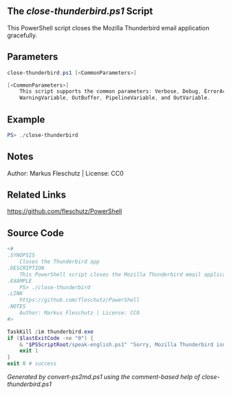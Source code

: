 ## The *close-thunderbird.ps1* Script

This PowerShell script closes the Mozilla Thunderbird email application gracefully.

## Parameters
```powershell
close-thunderbird.ps1 [<CommonParameters>]

[<CommonParameters>]
    This script supports the common parameters: Verbose, Debug, ErrorAction, ErrorVariable, WarningAction, 
    WarningVariable, OutBuffer, PipelineVariable, and OutVariable.
```

## Example
```powershell
PS> ./close-thunderbird

```

## Notes
Author: Markus Fleschutz | License: CC0

## Related Links
https://github.com/fleschutz/PowerShell

## Source Code
```powershell
<#
.SYNOPSIS
	Closes the Thunderbird app
.DESCRIPTION
	This PowerShell script closes the Mozilla Thunderbird email application gracefully.
.EXAMPLE
	PS> ./close-thunderbird
.LINK
	https://github.com/fleschutz/PowerShell
.NOTES
	Author: Markus Fleschutz | License: CC0
#>

TaskKill /im thunderbird.exe
if ($lastExitCode -ne "0") {
	& "$PSScriptRoot/speak-english.ps1" "Sorry, Mozilla Thunderbird isn't running."
	exit 1
}
exit 0 # success
```

*Generated by convert-ps2md.ps1 using the comment-based help of close-thunderbird.ps1*
